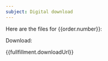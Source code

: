```yaml
---
subject: Digital download
---
```


Here are the files for {{order.number}}:

Download:

{{fullfillment.downloadUrl}}
